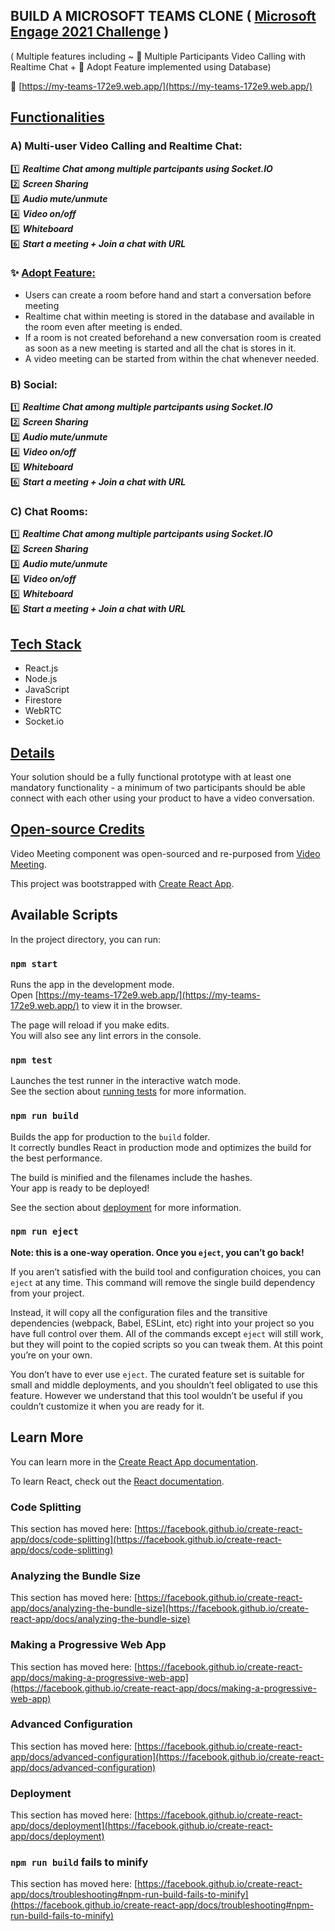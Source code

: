 ## BUILD A MICROSOFT TEAMS CLONE  ( [Microsoft Engage 2021 Challenge](https://microsoft.acehacker.com/engage2021/?mc_cid=a82d11f2ad&mc_eid=89874c26af) )
( Multiple features including ~ :star2: Multiple Participants Video Calling with Realtime Chat + :star2: Adopt Feature implemented using Database)

:link: [https://my-teams-172e9.web.app/](https://my-teams-172e9.web.app/)

## <ins>Functionalities</ins> 

### A) Multi-user Video Calling and Realtime Chat:
  
 :one: ***Realtime Chat among multiple partcipants using Socket.IO***\
 :two: ***Screen Sharing***\
 :three: ***Audio mute/unmute***\
 :four: ***Video on/off***\
 :five: ***Whiteboard***\
 :six: ***Start a meeting + Join a chat with URL***
 
 ### :sparkles: <ins>Adopt Feature:</ins> 
 * Users can create a room before hand and start a conversation before meeting
 * Realtime chat within meeting is stored in the database and available in the room even after meeting is ended.
 * If a room is not created beforehand a new conversation room is created as soon as a new meeting is started and all the chat is stores in it.
 * A video meeting can be started from within the chat whenever needed.
 
### B) Social:
 
 :one: ***Realtime Chat among multiple partcipants using Socket.IO***\
 :two: ***Screen Sharing***\
 :three: ***Audio mute/unmute***\
 :four: ***Video on/off***\
 :five: ***Whiteboard***\
 :six: ***Start a meeting + Join a chat with URL***


### C) Chat Rooms:

 :one: ***Realtime Chat among multiple partcipants using Socket.IO***\
 :two: ***Screen Sharing***\
 :three: ***Audio mute/unmute***\
 :four: ***Video on/off***\
 :five: ***Whiteboard***\
 :six: ***Start a meeting + Join a chat with URL***

## <ins>Tech Stack</ins>
- React.js
- Node.js
- JavaScript
- Firestore
- WebRTC
- Socket.io

## <ins>Details</ins> 
Your solution should be a fully functional prototype with at least one mandatory functionality - a minimum of two participants should be able connect with each other using your product to have a video conversation.

## <ins>Open-source Credits</ins>
Video Meeting component was open-sourced and re-purposed from [Video Meeting](https://github.com/0x5eba/Video-Meeting).

This project was bootstrapped with [Create React App](https://github.com/facebook/create-react-app).

## Available Scripts

In the project directory, you can run:

### `npm start`

Runs the app in the development mode.\
Open [https://my-teams-172e9.web.app/](https://my-teams-172e9.web.app/) to view it in the browser.

The page will reload if you make edits.\
You will also see any lint errors in the console.

### `npm test`

Launches the test runner in the interactive watch mode.\
See the section about [running tests](https://facebook.github.io/create-react-app/docs/running-tests) for more information.

### `npm run build`

Builds the app for production to the `build` folder.\
It correctly bundles React in production mode and optimizes the build for the best performance.

The build is minified and the filenames include the hashes.\
Your app is ready to be deployed!

See the section about [deployment](https://facebook.github.io/create-react-app/docs/deployment) for more information.

### `npm run eject`

**Note: this is a one-way operation. Once you `eject`, you can’t go back!**

If you aren’t satisfied with the build tool and configuration choices, you can `eject` at any time. This command will remove the single build dependency from your project.

Instead, it will copy all the configuration files and the transitive dependencies (webpack, Babel, ESLint, etc) right into your project so you have full control over them. All of the commands except `eject` will still work, but they will point to the copied scripts so you can tweak them. At this point you’re on your own.

You don’t have to ever use `eject`. The curated feature set is suitable for small and middle deployments, and you shouldn’t feel obligated to use this feature. However we understand that this tool wouldn’t be useful if you couldn’t customize it when you are ready for it.

## Learn More

You can learn more in the [Create React App documentation](https://facebook.github.io/create-react-app/docs/getting-started).

To learn React, check out the [React documentation](https://reactjs.org/).

### Code Splitting

This section has moved here: [https://facebook.github.io/create-react-app/docs/code-splitting](https://facebook.github.io/create-react-app/docs/code-splitting)

### Analyzing the Bundle Size

This section has moved here: [https://facebook.github.io/create-react-app/docs/analyzing-the-bundle-size](https://facebook.github.io/create-react-app/docs/analyzing-the-bundle-size)

### Making a Progressive Web App

This section has moved here: [https://facebook.github.io/create-react-app/docs/making-a-progressive-web-app](https://facebook.github.io/create-react-app/docs/making-a-progressive-web-app)

### Advanced Configuration

This section has moved here: [https://facebook.github.io/create-react-app/docs/advanced-configuration](https://facebook.github.io/create-react-app/docs/advanced-configuration)

### Deployment

This section has moved here: [https://facebook.github.io/create-react-app/docs/deployment](https://facebook.github.io/create-react-app/docs/deployment)

### `npm run build` fails to minify

This section has moved here: [https://facebook.github.io/create-react-app/docs/troubleshooting#npm-run-build-fails-to-minify](https://facebook.github.io/create-react-app/docs/troubleshooting#npm-run-build-fails-to-minify)

